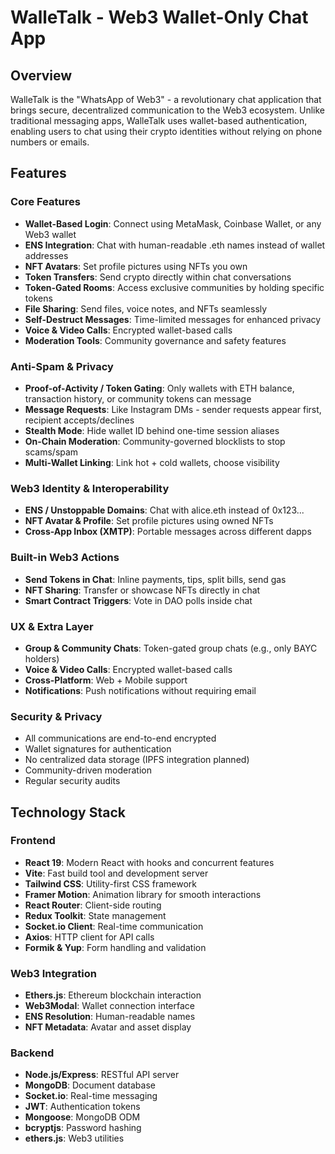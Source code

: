 # WalleTalk - Web3 Wallet-Only Chat App

## Overview

WalleTalk is the "WhatsApp of Web3" - a revolutionary chat application that brings secure, decentralized communication to the Web3 ecosystem. Unlike traditional messaging apps, WalleTalk uses wallet-based authentication, enabling users to chat using their crypto identities without relying on phone numbers or emails.

## Features

### Core Features
- **Wallet-Based Login**: Connect using MetaMask, Coinbase Wallet, or any Web3 wallet
- **ENS Integration**: Chat with human-readable .eth names instead of wallet addresses
- **NFT Avatars**: Set profile pictures using NFTs you own
- **Token Transfers**: Send crypto directly within chat conversations
- **Token-Gated Rooms**: Access exclusive communities by holding specific tokens
- **File Sharing**: Send files, voice notes, and NFTs seamlessly
- **Self-Destruct Messages**: Time-limited messages for enhanced privacy
- **Voice & Video Calls**: Encrypted wallet-based calls
- **Moderation Tools**: Community governance and safety features

### Anti-Spam & Privacy
- **Proof-of-Activity / Token Gating**: Only wallets with ETH balance, transaction history, or community tokens can message
- **Message Requests**: Like Instagram DMs - sender requests appear first, recipient accepts/declines
- **Stealth Mode**: Hide wallet ID behind one-time session aliases
- **On-Chain Moderation**: Community-governed blocklists to stop scams/spam
- **Multi-Wallet Linking**: Link hot + cold wallets, choose visibility

### Web3 Identity & Interoperability
- **ENS / Unstoppable Domains**: Chat with alice.eth instead of 0x123...
- **NFT Avatar & Profile**: Set profile pictures using owned NFTs
- **Cross-App Inbox (XMTP)**: Portable messages across different dapps

### Built-in Web3 Actions
- **Send Tokens in Chat**: Inline payments, tips, split bills, send gas
- **NFT Sharing**: Transfer or showcase NFTs directly in chat
- **Smart Contract Triggers**: Vote in DAO polls inside chat

### UX & Extra Layer
- **Group & Community Chats**: Token-gated group chats (e.g., only BAYC holders)
- **Voice & Video Calls**: Encrypted wallet-based calls
- **Cross-Platform**: Web + Mobile support
- **Notifications**: Push notifications without requiring email

### Security & Privacy
- All communications are end-to-end encrypted
- Wallet signatures for authentication
- No centralized data storage (IPFS integration planned)
- Community-driven moderation
- Regular security audits

## Technology Stack

### Frontend
- **React 19**: Modern React with hooks and concurrent features
- **Vite**: Fast build tool and development server
- **Tailwind CSS**: Utility-first CSS framework
- **Framer Motion**: Animation library for smooth interactions
- **React Router**: Client-side routing
- **Redux Toolkit**: State management
- **Socket.io Client**: Real-time communication
- **Axios**: HTTP client for API calls
- **Formik & Yup**: Form handling and validation

### Web3 Integration
- **Ethers.js**: Ethereum blockchain interaction
- **Web3Modal**: Wallet connection interface
- **ENS Resolution**: Human-readable names
- **NFT Metadata**: Avatar and asset display

### Backend
- **Node.js/Express**: RESTful API server
- **MongoDB**: Document database
- **Socket.io**: Real-time messaging
- **JWT**: Authentication tokens
- **Mongoose**: MongoDB ODM
- **bcryptjs**: Password hashing
- **ethers.js**: Web3 utilities
